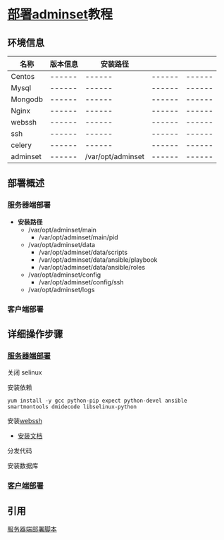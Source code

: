 # [部署adminset](https://github.com/guohongze/adminset/blob/master/install/)教程

## 环境信息

|名称|版本信息|安装路径|||
|------|------|------|------|------|
|Centos|------|------|------|------|
|Mysql|------|------|------|------|
|Mongodb|------|------|------|------|
|Nginx|------|------|------|------|
|webssh|------|------|------|------|
|ssh|------|------|------|------|
|celery|------|------|------|------|
|adminset|------|/var/opt/adminset|------|------|


## 部署概述

### 服务器端部署

* **安装路径**
  * /var/opt/adminset/main
    * /var/opt/adminset/main/pid
  * /var/opt/adminset/data
    * /var/opt/adminset/data/scripts
    * /var/opt/adminset/data/ansible/playbook
    * /var/opt/adminset/data/ansible/roles
  * /var/opt/adminset/config
    * /var/opt/adminset/config/ssh
  * /var/opt/adminset/logs


### 客户端部署



## 详细操作步骤



### [服务器端部署](https://github.com/guohongze/adminset/blob/master/install/server/server_install.sh)

关闭 selinux 

安装依赖

`yum install -y gcc python-pip expect python-devel ansible smartmontools dmidecode libselinux-python`

安装[webssh](https://github.com/xsank/webssh) 

 * [安装文档](http://xsank.com/webssh/)

分发代码


安装数据库






### [客户端部署]()








## 引用


[服务器端部署脚本](https://github.com/guohongze/adminset/blob/master/install/server/server_install.sh)

[]()

[]()
